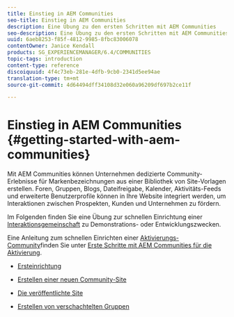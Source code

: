 ```yaml
---
title: Einstieg in AEM Communities
seo-title: Einstieg in AEM Communities
description: Eine Übung zu den ersten Schritten mit AEM Communities
seo-description: Eine Übung zu den ersten Schritten mit AEM Communities
uuid: 6aeb8253-f85f-4812-9985-8fbc83006078
contentOwner: Janice Kendall
products: SG_EXPERIENCEMANAGER/6.4/COMMUNITIES
topic-tags: introduction
content-type: reference
discoiquuid: 4f4c73eb-281e-4dfb-9cb0-2341d5ee94ae
translation-type: tm+mt
source-git-commit: 4d64494dff34108d32e060a96209df697b2ce11f

---
```



# Einstieg in AEM Communities {#getting-started-with-aem-communities}

Mit AEM Communities können Unternehmen dedizierte Community-Erlebnisse für Markenbezeichnungen aus einer Bibliothek von Site-Vorlagen erstellen. Foren, Gruppen, Blogs, Dateifreigabe, Kalender, Aktivitäts-Feeds und erweiterte Benutzerprofile können in Ihre Website integriert werden, um Interaktionen zwischen Prospekten, Kunden und Unternehmen zu fördern.

Im Folgenden finden Sie eine Übung zur schnellen Einrichtung einer [Interaktionsgemeinschaft](overview.md#engagement-community) zu Demonstrations- oder Entwicklungszwecken.

Eine Anleitung zum schnellen Einrichten einer [Aktivierungs-Community](overview.md#enablement-community)finden Sie unter [Erste Schritte mit AEM Communities für die Aktivierung](getting-started-enablement.md).

* [Ersteinrichtung](setup.md)

* [Erstellen einer neuen Community-Site](create-site.md)

* [Die veröffentlichte Site](published-site.md)

* [Erstellen von verschachtelten Gruppen](nested-groups.md)

